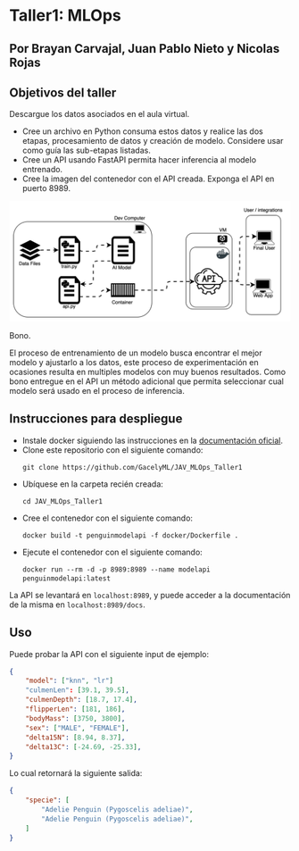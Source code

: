 # Taller1: MLOps

## Por Brayan Carvajal, Juan Pablo Nieto y Nicolas Rojas

## Objetivos del taller
Descargue los datos asociados en el aula virtual.

- Cree un archivo en Python consuma estos datos y realice las dos etapas, procesamiento de datos y creación de modelo. Considere usar como guía las sub-etapas listadas. 
- Cree un API usando FastAPI permita hacer inferencia al modelo entrenado.
- Cree la imagen del contenedor con el API creada. Exponga el API en puerto 8989.

![Nivel 0](img/lvl0.svg)

Bono.

El proceso de entrenamiento de un modelo busca encontrar el mejor modelo y ajustarlo a los datos, este proceso de experimentación en ocasiones resulta en multiples modelos con muy buenos resultados. Como bono entregue en el API un método adicional que permita seleccionar cual modelo será usado en el proceso de inferencia.

## Instrucciones para despliegue

- Instale docker siguiendo las instrucciones en la [documentación oficial](https://docs.docker.com/get-docker/).
- Clone este repositorio con el siguiente comando:
    ```shell
    git clone https://github.com/GacelyML/JAV_MLOps_Taller1
    ```
- Ubíquese en la carpeta recién creada:
    ```shell
    cd JAV_MLOps_Taller1
    ```
- Cree el contenedor con el siguiente comando:
    ```shell
    docker build -t penguinmodelapi -f docker/Dockerfile .
    ```
- Ejecute el contenedor con el siguiente comando:
    ```shell
    docker run --rm -d -p 8989:8989 --name modelapi penguinmodelapi:latest
    ```

La API se levantará en `localhost:8989`, y
puede acceder a la documentación de la misma en `localhost:8989/docs`.

## Uso

Puede probar la API con el siguiente input de ejemplo:

```json
{
    "model": ["knn", "lr"]
    "culmenLen": [39.1, 39.5],
    "culmenDepth": [18.7, 17.4],
    "flipperLen": [181, 186],
    "bodyMass": [3750, 3800],
    "sex": ["MALE", "FEMALE"],
    "delta15N": [8.94, 8.37],
    "delta13C": [-24.69, -25.33],
}
```

Lo cual retornará la siguiente salida:

```json
{
    "specie": [
        "Adelie Penguin (Pygoscelis adeliae)",
        "Adelie Penguin (Pygoscelis adeliae)",
    ]
}
```
